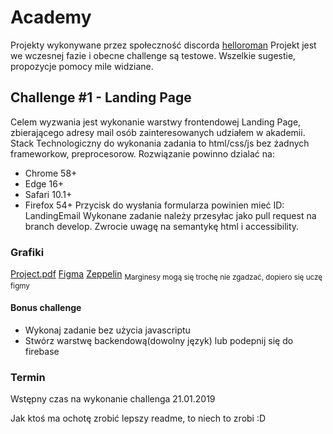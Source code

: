 ﻿# Academy
Projekty wykonywane przez społeczność discorda
[helloroman](https://discordapp.com/invite/VTyJc9N)
Projekt jest we wczesnej fazie i obecne challenge są testowe. Wszelkie sugestie, propozycje pomocy mile widziane.

## Challenge #1 - Landing Page
Celem wyzwania jest wykonanie warstwy frontendowej Landing Page, zbierającego adresy mail osób zainteresowanych udziałem w akademii.
Stack Technologiczny do wykonania zadania to html/css/js bez żadnych frameworkow, preprocesorow.
Rozwiązanie powinno dzialać na:
* Chrome 58+
* Edge  16+
* Safari 10.1+
* Firefox 54+
Przycisk do wysłania formularza powinien mieć ID: LandingEmail
Wykonane zadanie należy przesyłac jako pull request na branch develop.
Zwrocie uwagę na semantykę html i accessibility.

### Grafiki
[Project.pdf](/assets/Layout.pdf)
[Figma](https://www.figma.com/file/gCTf2Ux96ETR0DMxr6T2m039/LandingPage?node-id=1%3A13)
[Zeppelin](https://zpl.io/boKzeQv)
<sub> Marginesy mogą się trochę nie zgadzać, dopiero się uczę figmy</sub>
#### Bonus challenge
* Wykonaj zadanie bez użycia javascriptu
* Stwórz warstwę backendową(dowolny język) lub podepnij się do firebase
### Termin
Wstępny czas na wykonanie challenga 21.01.2019



Jak ktoś ma ochotę zrobić lepszy readme, to niech to zrobi :D
